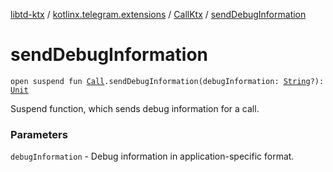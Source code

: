 [libtd-ktx](../../index.md) / [kotlinx.telegram.extensions](../index.md) / [CallKtx](index.md) / [sendDebugInformation](./send-debug-information.md)

# sendDebugInformation

`open suspend fun `[`Call`](https://tdlibx.github.io/td/docs/org/drinkless/td/libcore/telegram/TdApi/Call.html)`.sendDebugInformation(debugInformation: `[`String`](https://kotlinlang.org/api/latest/jvm/stdlib/kotlin/-string/index.html)`?): `[`Unit`](https://kotlinlang.org/api/latest/jvm/stdlib/kotlin/-unit/index.html)

Suspend function, which sends debug information for a call.

### Parameters

`debugInformation` - Debug information in application-specific format.